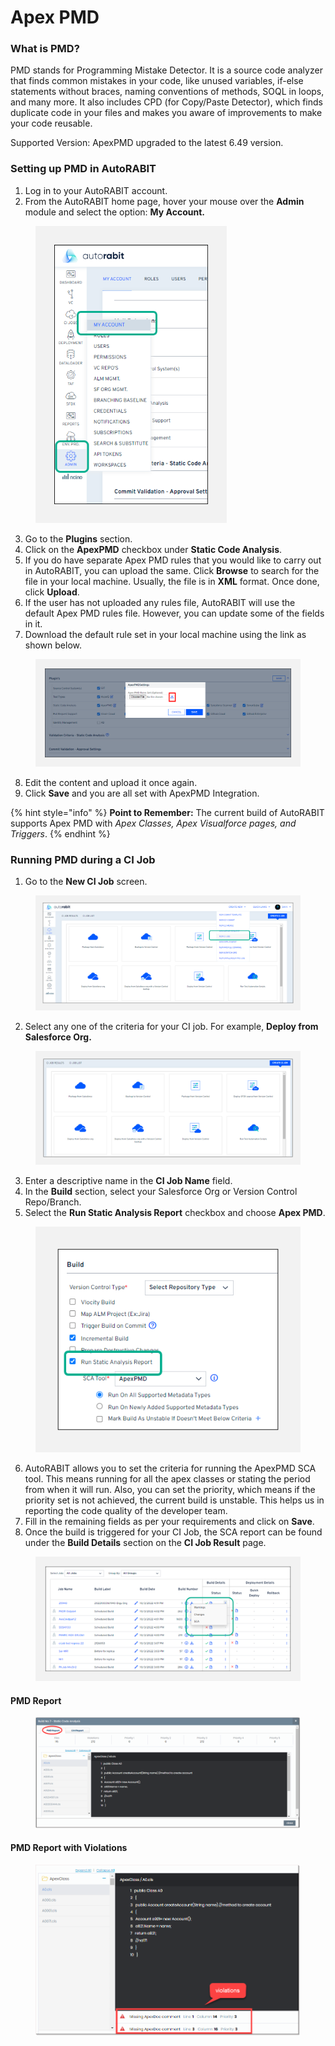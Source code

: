 # Apex PMD

### What is PMD?  <a href="#what-is-pmd" id="what-is-pmd"></a>

PMD stands for Programming Mistake Detector. It is a source code analyzer that finds common mistakes in your code, like unused variables, if-else statements without braces, naming conventions of methods, SOQL in loops, and many more. It also includes CPD (for Copy/Paste Detector), which finds duplicate code in your files and makes you aware of improvements to make your code reusable.

Supported Version: ApexPMD upgraded to the latest 6.49 version.

### Setting up PMD in AutoRABIT <a href="#setting-up-pmd-in-autorabit" id="setting-up-pmd-in-autorabit"></a>

1. Log in to your AutoRABIT account.
2. From the AutoRABIT home page, hover your mouse over the **Admin** module and select the option: **My Account.**

<figure><img src="../../../.gitbook/assets/image (865).png" alt="" width="306"><figcaption></figcaption></figure>

3. Go to the **Plugins** section.
4. Click on the **ApexPMD** checkbox under **Static Code Analysis**.
5. If you do have separate Apex PMD rules that you would like to carry out in AutoRABIT, you can upload the same. Click **Browse** to search for the file in your local machine. Usually, the file is in **XML** format. Once done, click **Upload**.
6. If the user has not uploaded any rules file, AutoRABIT will use the default Apex PMD rules file. However, you can update some of the fields in it.&#x20;
7. Download the default rule set in your local machine using the link as shown below.

<figure><img src="../../../.gitbook/assets/image (1545).png" alt=""><figcaption></figcaption></figure>

8. Edit the content and upload it once again.
9. Click **Save** and you are all set with ApexPMD Integration.

{% hint style="info" %}
**Point to Remember:** The current build of AutoRABIT supports Apex PMD with _Apex Classes, Apex Visualforce pages, and Triggers_.
{% endhint %}

### Running PMD during a CI Job <a href="#running-pmd-during-ci-job" id="running-pmd-during-ci-job"></a>

1. Go to the **New CI Job** screen.

<figure><img src="../../../.gitbook/assets/image (867).png" alt=""><figcaption></figcaption></figure>

2. Select any one of the criteria for your CI job. For example, **Deploy from Salesforce Org.**

<figure><img src="../../../.gitbook/assets/image (868).png" alt=""><figcaption></figcaption></figure>

3. Enter a descriptive name in the **CI Job Name** field.
4. In the **Build** section, select your Salesforce Org or Version Control Repo/Branch.
5. Select the **Run Static Analysis Report** checkbox and choose **Apex PMD**.

<figure><img src="../../../.gitbook/assets/image (869).png" alt=""><figcaption></figcaption></figure>

6. AutoRABIT allows you to set the criteria for running the ApexPMD SCA tool. This means running for all the apex classes or stating the period from when it will run. Also, you can set the priority, which means if the priority set is not achieved, the current build is unstable. This helps us in reporting the code quality of the developer team.
7. Fill in the remaining fields as per your requirements and click on **Save**.
8. Once the build is triggered for your CI Job, the SCA report can be found under the **Build Details** section on the **CI Job Result** page.

<figure><img src="../../../.gitbook/assets/image (870).png" alt=""><figcaption></figcaption></figure>

#### **PMD Report**

<figure><img src="../../../.gitbook/assets/image (871).png" alt=""><figcaption></figcaption></figure>

#### **PMD Report with Violations**

<figure><img src="../../../.gitbook/assets/image (872).png" alt=""><figcaption></figcaption></figure>
